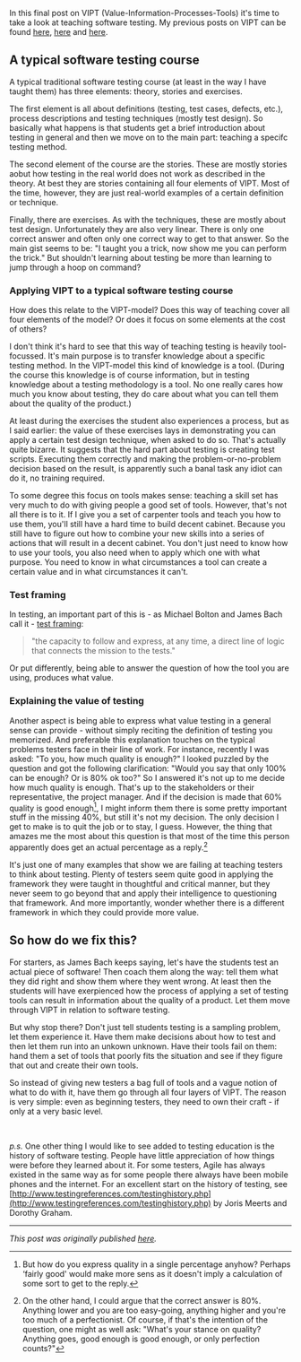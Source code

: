 <!--
.. title: VIPT - how to teach software testing
.. slug: vipt-how-to-teach-software-testing
.. date: 2012-07-29 16:24:51 UTC+02:00
.. tags: VIPT, context-driven testing, models, teaching
.. category: philosophy of testing
.. link: 
.. description:
.. type: text
-->

In this final post on VIPT (Value-Information-Processes-Tools) it's time to take a look at teaching software testing. My previous posts on VIPT can be found [here](link://slug/yet-another-testing-model-value-information-processes-value), [here](link://slug/vipt-intermezzo-models-and-the-unix-philosophy) and [here](link://slug/vipt-bottom-up-or-top-down).


## A typical software testing course

A typical traditional software testing course (at least in the way I have taught them) has three elements: theory, stories and exercises.

The first element is all about definitions (testing, test cases, defects, etc.), process descriptions and testing techniques (mostly test design). So basically what happens is that students get a brief introduction about testing in general and then we move on to the main part: teaching a specifc testing method.

The second element of the course are the stories. These are mostly stories aobut how testing in the real world does not work as described in the theory. At best they are stories containing all four elements of VIPT. Most of the time, however, they are just real-world examples of a certain definition or technique.

Finally, there are exercises. As with the techniques, these are mostly about test design. Unfortunately they are also very linear. There is only one correct answer and often only one correct way to get to that answer. So the main gist seems to be: "I taught you a trick, now show me you can perform the trick." But shouldn't learning about testing be more than learning to jump through a hoop on command?

<!-- TEASER_END -->

### Applying VIPT to a typical software testing course

How does this relate to the VIPT-model? Does this way of teaching cover all four elements of the model? Or does it focus on some elements at the cost of others?

I don't think it's hard to see that this way of teaching testing is heavily tool-focussed. It's main purpose is to transfer knowledge about a specific testing method. In the VIPT-model this kind of knowledge is a tool. (During the course this knowledge is of course information, but in testing knowledge about a testing methodology is a tool. No one really cares how much you know about testing, they do care about what you can tell them about the quality of the product.)

At least during the exercises the student also experiences a process, but as I said earlier: the value of these exercises lays in demonstrating you can apply a certain test design technique, when asked to do so. That's actually quite bizarre. It suggests that the hard part about testing is creating test scripts. Executing them correctly and making the problem-or-no-problem decision based on the result, is apparently such a banal task any idiot can do it, no training required.

To some degree this focus on tools makes sense: teaching a skill set has very much to do with giving people a good set of tools. However, that's not all there is to it. If I give you a set of carpenter tools and teach you how to use them, you'll still have a hard time to build decent cabinet. Because you still have to figure out how to combine your new skills into a series of actions that will result in a decent cabinet. You don't just need to know how to use your tools, you also need when to apply which one with what purpose. You need to know in what circumstances a tool can create a certain value and in what circumstances it can't.

### Test framing

In testing, an important part of this is - as Michael Bolton and James Bach call it - [test framing](http://www.developsense.com/resources/TestFraming.pdf):

> "the capacity to follow and express, at any time, a direct line of logic that connects the mission to the tests."

Or put differently, being able to answer the question of how the tool you are using, produces what value.

### Explaining the value of testing

Another aspect is being able to express what value testing in a general sense can provide - without simply reciting the definition of testing you memorized. And preferable this explanation touches on the typical problems testers face in their line of work. For instance, recently I was asked: "To you, how much quality is enough?" I looked puzzled by the question and got the following clarification: "Would you say that only 100% can be enough? Or is 80% ok too?" So I answered it's not up to me decide how much quality is enough. That's up to the stakeholders or their representative, the project manager. And if the decision is made that 60% quality is good enough[^1], I might inform them there is some pretty important stuff in the missing 40%, but still it's not my decision. The only decision I get to make is to quit the job or to stay, I guess. However, the thing that amazes me the most about this question is that most of the time this person apparently does get an actual percentage as a reply.[^2]

It's just one of many examples that show we are failing at teaching testers to think about testing. Plenty of testers seem quite good in applying the framework they were taught in thoughtful and critical manner, but they never seem to go beyond that and apply their intelligence to questioning that framework. And more importantly, wonder whether there is a different framework in which they could provide more value.


## So how do we fix this?

For starters, as James Bach keeps saying, let's have the students test an actual piece of software! Then coach them along the way: tell them what they did right and show them where they went wrong. At least then the students will have exerpienced how the process of applying a set of testing tools can result in information about the quality of a product. Let them move through VIPT in relation to software testing.

But why stop there? Don't just tell students testing is a sampling problem, let them experience it. Have them make decisions about how to test and then let them run into an unkown unknown. Have their tools fail on them: hand them a set of tools that poorly fits the situation and see if they figure that out and create their own tools.

So instead of giving new testers a bag full of tools and a vague notion of what to do with it, have them go through all four layers of VIPT. The reason is very simple: even as beginning testers, they need to own their craft - if only at a very basic level.

<br />

*p.s.* One other thing I would like to see added to testing education is the history of software testing. People have little appreciation of how things were before they learned about it. For some testers, Agile has always existed in the same way as for some people there always have been mobile phones and the internet.
For an excellent start on the history of testing, see [http://www.testingreferences.com/testinghistory.php](http://www.testingreferences.com/testinghistory.php) by Joris Meerts and Dorothy Graham.

---

*This post was originally published [here](https://testingcurve.wordpress.com/2012/07/29/vipt-how-to-teach-software-testing/).*

[^1]: But how do you express quality in a single percentage anyhow? Perhaps ‘fairly good' would make more sens as it doesn't imply a calculation of some sort to get to the reply.

[^2]: On the other hand, I could argue that the correct answer is 80%. Anything lower and you are too easy-going, anything higher and you're too much of a perfectionist. Of course, if that's the intention of the question, one might as well ask: "What's your stance on quality? Anything goes, good enough is good enough, or only perfection counts?"
